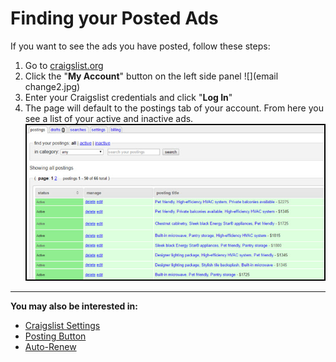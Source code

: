 # Finding your Posted Ads
If you want to see the ads you have posted, follow these steps:
1. Go to [craigslist.org](craigslist.org)
2. Click the "**My Account**" button on the left side panel
![](email change2.jpg)
3. Enter your Craigslist credentials and click "**Log In**"
4. The page will default to the postings tab of your account. From here you see a list of your active and inactive ads.
![](postedads1.jpg)

---
**You may also be interested in:**
- [Craigslist Settings](http://docs.rooof.com/craigslistsetting_md.html)
- [Posting Button](http://docs.rooof.com/postingbutton_md.html)
- [Auto-Renew](http://docs.rooof.com/auto-renew.html)